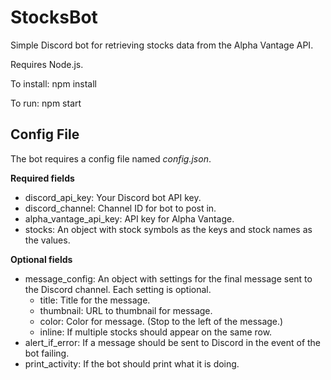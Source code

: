 # StocksBot
Simple Discord bot for retrieving stocks data from the Alpha Vantage API.

Requires Node.js.

To install: npm install

To run: npm start

## Config File
The bot requires a config file named *config.json*.

**Required fields**
- discord_api_key: Your Discord bot API key.
- discord_channel: Channel ID for bot to post in.
- alpha_vantage_api_key: API key for Alpha Vantage.
- stocks: An object with stock symbols as the keys and stock names as the values.

**Optional fields**
- message_config: An object with settings for the final message sent to the Discord channel. Each setting is optional.
  - title: Title for the message.
  - thumbnail: URL to thumbnail for message.
  - color: Color for message. (Stop to the left of the message.)
  - inline: If multiple stocks should appear on the same row.
- alert_if_error: If a message should be sent to Discord in the event of the bot failing.
- print_activity: If the bot should print what it is doing.
